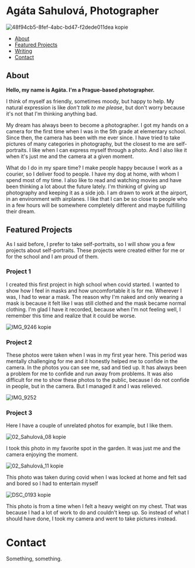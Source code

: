 # Agáta Sahulová, Photographer

![48f94cb5-8fef-4abc-bd47-f2dede011dea kopie](https://github.com/agisahulova/english-for-designers2/assets/148855867/f235b780-39f4-4dc1-aacd-06cb6c18efba)



- [About](#about)
- [Featured Projects](#featured-projects)
- [Writing](01-one-word/)
- [Contact](#contact)


## About

**Hello, my name is Agáta. I'm a Prague-based photographer.** 

I think of myself as friendly, sometimes moody, but happy to help. My natural expression is like *don't talk to me please*, but don't worry because it's not that I'm thinking anything bad.

My dream has always been to become a photographer. I got my hands on a camera for the first time when I was in the 5th grade at elementary school. Since then, the camera has been with me ever since. I have tried to take pictures of many categories in photography, but the closest to me are self-portraits. I like when I can express myself through a photo. And I also like it when it's just me and the camera at a given moment.

What do I do in my spare time? I make people happy because I work as a courier, so I deliver food to people. I have my dog ​​at home, with whom I spend most of my time. I also like to read and watching movies and have been thinking a lot about the future lately. I'm thinking of giving up photography and keeping it as a side job. I am drawn to work at the airport, in an environment with airplanes. I like that I can be so close to people who in a few hours will be somewhere completely different and maybe fulfilling their dream.

## Featured Projects
As I said before, I prefer to take self-portraits, so I will show you a few projects about self-portraits. These projects were created either for me or for the school and I am proud of them.

### Project 1

<!-- Use a static poster image or animated GIF, but no video files. Again, keep the image width/height manageable, around 1280x x 720px (16:9 aspect ratio), or a max-width of 1280px. -->

I created this first project in high school when covid started. I wanted to show how I feel in masks and how uncomfortable it is for me. Wherever I was, I had to wear a mask. The reason why I'm naked and only wearing a mask is because it felt like I was still clothed and the mask became normal clothing. I'm glad I have it recorded, because when I'm not feeling well, I remember this time and realize that it could be worse.

![IMG_9246 kopie](https://github.com/agisahulova/english-for-designers2/assets/148855867/48e3805b-50d8-4bf3-b40c-1d01447e43f9)

### Project 2

These photos were taken when I was in my first year here. This period was mentally challenging for me and it honestly helped me to confide in the camera. In the photos you can see me, sad and tied up. It has always been a problem for me to confide and run away from problems.
It was also difficult for me to show these photos to the public, because I do not confide in people, but in the camera. But I managed it and I was relieved.

![IMG_9252](https://github.com/agisahulova/english-for-designers2/assets/148855867/ae768feb-d4ac-419e-872d-91d7b2d08407)


### Project 3
Here I have a couple of unrelated photos for example, but I like them.

![02_Sahulová_08 kopie](https://github.com/agisahulova/english-for-designers2/assets/148855867/3ca89ff3-0643-4e79-8ed8-cd20d709379d)


I took this photo in my favorite spot in the garden. It was just me and the camera enjoying the moment.




![02_Sahulová_11 kopie](https://github.com/agisahulova/english-for-designers2/assets/148855867/4350de33-3ed4-47a9-bd81-dc7816fade6f)

This photo was taken during covid when I was locked at home and felt sad and bored so I had to entertain myself



![DSC_0193 kopie](https://github.com/agisahulova/english-for-designers2/assets/148855867/48a8fcb1-a835-432c-8f9b-38d015b4735d)

This photo is from a time when I felt a heavy weight on my chest. That was because I had a lot of work to do and couldn't keep up. So instead of what I should have done, I took my camera and went to take pictures instead.


# Contact

Something, something.
